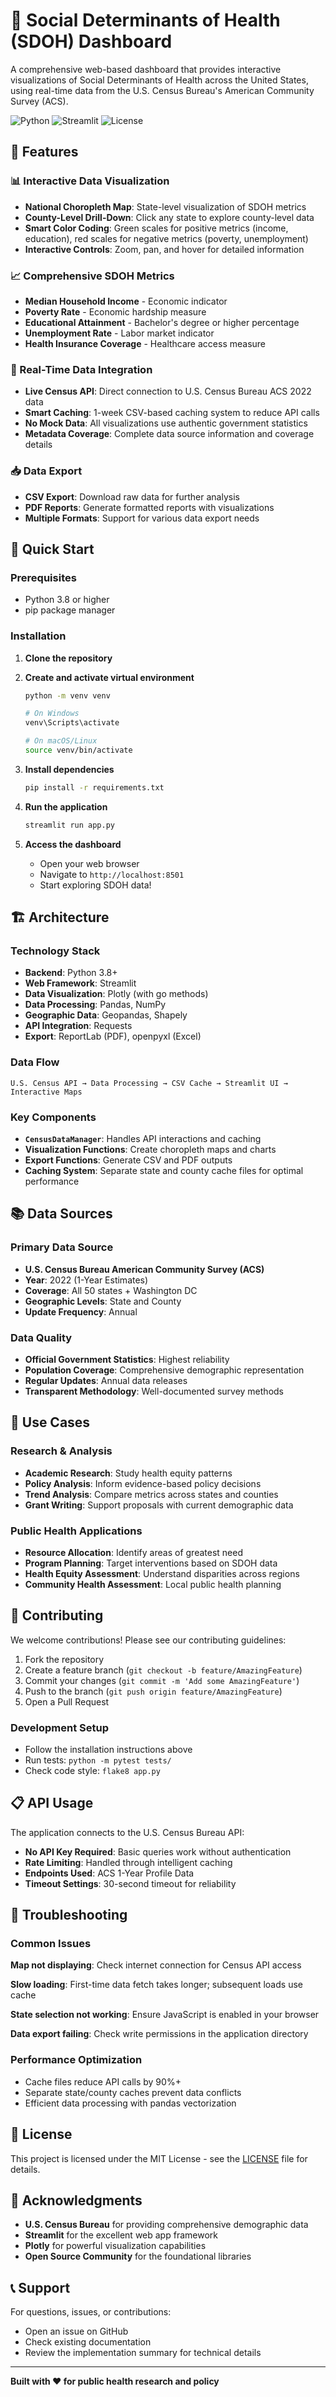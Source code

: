 # 🏥 Social Determinants of Health (SDOH) Dashboard

A comprehensive web-based dashboard that provides interactive visualizations of Social Determinants of Health across the United States, using real-time data from the U.S. Census Bureau's American Community Survey (ACS).

![Python](https://img.shields.io/badge/python-v3.8+-blue.svg)
![Streamlit](https://img.shields.io/badge/streamlit-latest-red.svg)
![License](https://img.shields.io/badge/license-MIT-green.svg)

## 🌟 Features

### 📊 Interactive Data Visualization
- **National Choropleth Map**: State-level visualization of SDOH metrics
- **County-Level Drill-Down**: Click any state to explore county-level data
- **Smart Color Coding**: Green scales for positive metrics (income, education), red scales for negative metrics (poverty, unemployment)
- **Interactive Controls**: Zoom, pan, and hover for detailed information

### 📈 Comprehensive SDOH Metrics
- **Median Household Income** - Economic indicator
- **Poverty Rate** - Economic hardship measure
- **Educational Attainment** - Bachelor's degree or higher percentage
- **Unemployment Rate** - Labor market indicator
- **Health Insurance Coverage** - Healthcare access measure

### 🔄 Real-Time Data Integration
- **Live Census API**: Direct connection to U.S. Census Bureau ACS 2022 data
- **Smart Caching**: 1-week CSV-based caching system to reduce API calls
- **No Mock Data**: All visualizations use authentic government statistics
- **Metadata Coverage**: Complete data source information and coverage details

### 📥 Data Export
- **CSV Export**: Download raw data for further analysis
- **PDF Reports**: Generate formatted reports with visualizations
- **Multiple Formats**: Support for various data export needs

## 🚀 Quick Start

### Prerequisites
- Python 3.8 or higher
- pip package manager

### Installation

1. **Clone the repository**

2. **Create and activate virtual environment**
   ```bash
   python -m venv venv
   
   # On Windows
   venv\Scripts\activate
   
   # On macOS/Linux
   source venv/bin/activate
   ```

3. **Install dependencies**
   ```bash
   pip install -r requirements.txt
   ```

4. **Run the application**
   ```bash
   streamlit run app.py
   ```

5. **Access the dashboard**
   - Open your web browser
   - Navigate to `http://localhost:8501`
   - Start exploring SDOH data!

## 🏗️ Architecture

### Technology Stack
- **Backend**: Python 3.8+
- **Web Framework**: Streamlit
- **Data Visualization**: Plotly (with go methods)
- **Data Processing**: Pandas, NumPy
- **Geographic Data**: Geopandas, Shapely
- **API Integration**: Requests
- **Export**: ReportLab (PDF), openpyxl (Excel)

### Data Flow
```
U.S. Census API → Data Processing → CSV Cache → Streamlit UI → Interactive Maps
```

### Key Components
- **`CensusDataManager`**: Handles API interactions and caching
- **Visualization Functions**: Create choropleth maps and charts
- **Export Functions**: Generate CSV and PDF outputs
- **Caching System**: Separate state and county cache files for optimal performance

## 📚 Data Sources

### Primary Data Source
- **U.S. Census Bureau American Community Survey (ACS)**
- **Year**: 2022 (1-Year Estimates)
- **Coverage**: All 50 states + Washington DC
- **Geographic Levels**: State and County
- **Update Frequency**: Annual

### Data Quality
- **Official Government Statistics**: Highest reliability
- **Population Coverage**: Comprehensive demographic representation
- **Regular Updates**: Annual data releases
- **Transparent Methodology**: Well-documented survey methods

## 🎯 Use Cases

### Research & Analysis
- **Academic Research**: Study health equity patterns
- **Policy Analysis**: Inform evidence-based policy decisions
- **Trend Analysis**: Compare metrics across states and counties
- **Grant Writing**: Support proposals with current demographic data

### Public Health Applications
- **Resource Allocation**: Identify areas of greatest need
- **Program Planning**: Target interventions based on SDOH data
- **Health Equity Assessment**: Understand disparities across regions
- **Community Health Assessment**: Local public health planning

## 🤝 Contributing

We welcome contributions! Please see our contributing guidelines:

1. Fork the repository
2. Create a feature branch (`git checkout -b feature/AmazingFeature`)
3. Commit your changes (`git commit -m 'Add some AmazingFeature'`)
4. Push to the branch (`git push origin feature/AmazingFeature`)
5. Open a Pull Request

### Development Setup
- Follow the installation instructions above
- Run tests: `python -m pytest tests/`
- Check code style: `flake8 app.py`

## 📋 API Usage

The application connects to the U.S. Census Bureau API:
- **No API Key Required**: Basic queries work without authentication
- **Rate Limiting**: Handled through intelligent caching
- **Endpoints Used**: ACS 1-Year Profile Data
- **Timeout Settings**: 30-second timeout for reliability

## 🐛 Troubleshooting

### Common Issues

**Map not displaying**: Check internet connection for Census API access

**Slow loading**: First-time data fetch takes longer; subsequent loads use cache

**State selection not working**: Ensure JavaScript is enabled in your browser

**Data export failing**: Check write permissions in the application directory

### Performance Optimization
- Cache files reduce API calls by 90%+
- Separate state/county caches prevent data conflicts
- Efficient data processing with pandas vectorization

## 📄 License

This project is licensed under the MIT License - see the [LICENSE](LICENSE) file for details.

## 🙏 Acknowledgments

- **U.S. Census Bureau** for providing comprehensive demographic data
- **Streamlit** for the excellent web app framework
- **Plotly** for powerful visualization capabilities
- **Open Source Community** for the foundational libraries

## 📞 Support

For questions, issues, or contributions:
- Open an issue on GitHub
- Check existing documentation
- Review the implementation summary for technical details

---

**Built with ❤️ for public health research and policy**